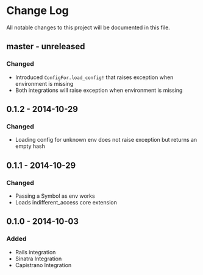 # Change Log
All notable changes to this project will be documented in this file.

## master - unreleased
### Changed
- Introduced `ConfigFor.load_config!` that raises exception when environment is missing
- Both integrations will raise exception when environment is missing

## 0.1.2 - 2014-10-29

### Changed
- Loading config for unknown env does not raise exception but returns an empty hash

## 0.1.1 - 2014-10-29

### Changed
- Passing a Symbol as env works
- Loads indifferent_access core extension

## 0.1.0 - 2014-10-03

### Added
- Rails integration
- Sinatra Integration
- Capistrano Integration
